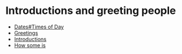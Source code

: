 # Introductions and greeting people

* [Dates#Times of Day](../../../notes/dates.md#times-of-day)
* [Greetings](../../../notes/greetings.md)
* [Introductions](../../../notes/introductions.md)
* [How some is](how-someone-is.md)














